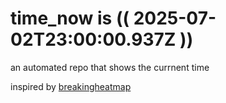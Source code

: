 # time_now is (( 2025-07-02T23:00:00.937Z ))

an automated repo that shows the currnent time

inspired by [breakingheatmap](https://github.com/breakingheatmap/breakingheatmap)